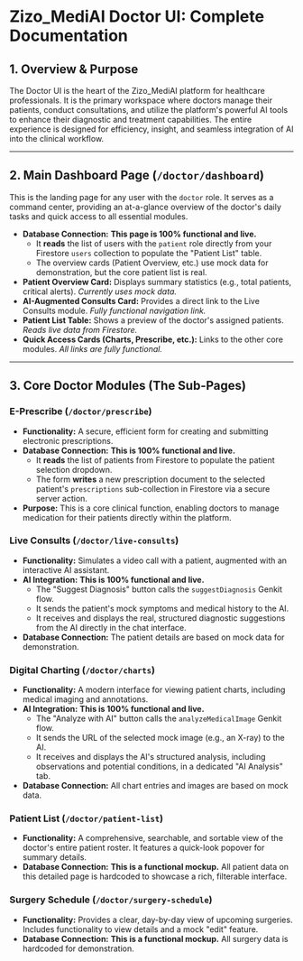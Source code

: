 # Zizo_MediAI Doctor UI: Complete Documentation

## 1. Overview & Purpose

The Doctor UI is the heart of the Zizo_MediAI platform for healthcare professionals. It is the primary workspace where doctors manage their patients, conduct consultations, and utilize the platform's powerful AI tools to enhance their diagnostic and treatment capabilities. The entire experience is designed for efficiency, insight, and seamless integration of AI into the clinical workflow.

---

## 2. Main Dashboard Page (`/doctor/dashboard`)

This is the landing page for any user with the `doctor` role. It serves as a command center, providing an at-a-glance overview of the doctor's daily tasks and quick access to all essential modules.

-   **Database Connection:** **This page is 100% functional and live.**
    -   It **reads** the list of users with the `patient` role directly from your Firestore `users` collection to populate the "Patient List" table.
    -   The overview cards (Patient Overview, etc.) use mock data for demonstration, but the core patient list is real.
-   **Patient Overview Card:** Displays summary statistics (e.g., total patients, critical alerts). *Currently uses mock data.*
-   **AI-Augmented Consults Card:** Provides a direct link to the Live Consults module. *Fully functional navigation link.*
-   **Patient List Table:** Shows a preview of the doctor's assigned patients. *Reads live data from Firestore.*
-   **Quick Access Cards (Charts, Prescribe, etc.):** Links to the other core modules. *All links are fully functional.*

---

## 3. Core Doctor Modules (The Sub-Pages)

### E-Prescribe (`/doctor/prescribe`)

-   **Functionality:** A secure, efficient form for creating and submitting electronic prescriptions.
-   **Database Connection:** **This is 100% functional and live.**
    -   It **reads** the list of patients from Firestore to populate the patient selection dropdown.
    -   The form **writes** a new prescription document to the selected patient's `prescriptions` sub-collection in Firestore via a secure server action.
-   **Purpose:** This is a core clinical function, enabling doctors to manage medication for their patients directly within the platform.

### Live Consults (`/doctor/live-consults`)

-   **Functionality:** Simulates a video call with a patient, augmented with an interactive AI assistant.
-   **AI Integration:** **This is 100% functional and live.**
    -   The "Suggest Diagnosis" button calls the `suggestDiagnosis` Genkit flow.
    -   It sends the patient's mock symptoms and medical history to the AI.
    -   It receives and displays the real, structured diagnostic suggestions from the AI directly in the chat interface.
-   **Database Connection:** The patient details are based on mock data for demonstration.

### Digital Charting (`/doctor/charts`)

-   **Functionality:** A modern interface for viewing patient charts, including medical imaging and annotations.
-   **AI Integration:** **This is 100% functional and live.**
    -   The "Analyze with AI" button calls the `analyzeMedicalImage` Genkit flow.
    -   It sends the URL of the selected mock image (e.g., an X-ray) to the AI.
    -   It receives and displays the AI's structured analysis, including observations and potential conditions, in a dedicated "AI Analysis" tab.
-   **Database Connection:** All chart entries and images are based on mock data.

### Patient List (`/doctor/patient-list`)

-   **Functionality:** A comprehensive, searchable, and sortable view of the doctor's entire patient roster. It features a quick-look popover for summary details.
-   **Database Connection:** **This is a functional mockup.** All patient data on this detailed page is hardcoded to showcase a rich, filterable interface.

### Surgery Schedule (`/doctor/surgery-schedule`)

-   **Functionality:** Provides a clear, day-by-day view of upcoming surgeries. Includes functionality to view details and a mock "edit" feature.
-   **Database Connection:** **This is a functional mockup.** All surgery data is hardcoded for demonstration.
